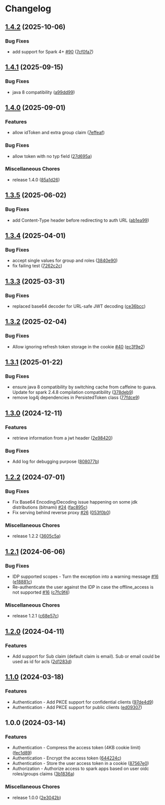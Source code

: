 # Changelog

## [1.4.2](https://github.com/OKDP/okdp-spark-auth-filter/compare/v1.4.1...v1.4.2) (2025-10-06)


### Bug Fixes

* add support for Spark 4+ [#90](https://github.com/OKDP/okdp-spark-auth-filter/issues/90) ([7cf0fa7](https://github.com/OKDP/okdp-spark-auth-filter/commit/7cf0fa7dab21126fe76e8182ab0271344462a491))

## [1.4.1](https://github.com/OKDP/okdp-spark-auth-filter/compare/v1.4.0...v1.4.1) (2025-09-15)


### Bug Fixes

* java 8 compatibility ([a99dd99](https://github.com/OKDP/okdp-spark-auth-filter/commit/a99dd99de3450e9237a1f8d4023b6941df68824e))

## [1.4.0](https://github.com/OKDP/okdp-spark-auth-filter/compare/v1.3.5...v1.4.0) (2025-09-01)


### Features

* allow idToken and extra group claim ([7effeaf](https://github.com/OKDP/okdp-spark-auth-filter/commit/7effeafaf112b6bc24d1911108ecf1c798d16688))


### Bug Fixes

* allow token with no typ field ([27d695a](https://github.com/OKDP/okdp-spark-auth-filter/commit/27d695a6ec43f8c9ad8220a4cf315240f4df2685))


### Miscellaneous Chores

* release 1.4.0 ([85a1d26](https://github.com/OKDP/okdp-spark-auth-filter/commit/85a1d26e5c822b5ab562499e4b287db2a90c37d4))

## [1.3.5](https://github.com/OKDP/okdp-spark-auth-filter/compare/v1.3.4...v1.3.5) (2025-06-02)


### Bug Fixes

* add Content-Type header before redirecting to auth URL ([ab1ea99](https://github.com/OKDP/okdp-spark-auth-filter/commit/ab1ea99333df6788e8463a4233eb05abaf4ff6fc))

## [1.3.4](https://github.com/OKDP/okdp-spark-auth-filter/compare/v1.3.3...v1.3.4) (2025-04-01)


### Bug Fixes

* accept single values for group and roles ([3840e90](https://github.com/OKDP/okdp-spark-auth-filter/commit/3840e9072f38cabddfd7d0916832f418aeb36af7))
* fix failing test ([7262c2c](https://github.com/OKDP/okdp-spark-auth-filter/commit/7262c2c56878f38345d9619e6a26bf0f6574e9f8))

## [1.3.3](https://github.com/OKDP/okdp-spark-auth-filter/compare/v1.3.2...v1.3.3) (2025-03-31)


### Bug Fixes

* replaced base64 decoder for URL-safe JWT decoding ([ce36bcc](https://github.com/OKDP/okdp-spark-auth-filter/commit/ce36bcc2d3ed56e3700da03259476aca9d29a6ad))

## [1.3.2](https://github.com/OKDP/okdp-spark-auth-filter/compare/v1.3.1...v1.3.2) (2025-02-04)


### Bug Fixes

* Allow ignoring refresh token storage in the cookie [#40](https://github.com/OKDP/okdp-spark-auth-filter/issues/40) ([ec3f9e2](https://github.com/OKDP/okdp-spark-auth-filter/commit/ec3f9e232c8adf726204486c3c54cc8e43865f70))

## [1.3.1](https://github.com/OKDP/okdp-spark-auth-filter/compare/v1.3.0...v1.3.1) (2025-01-22)


### Bug Fixes

* ensure java 8 compatibility by switching cache from caffeine to guava. Update for spark 2.4.8 compilation compatibility ([378deb9](https://github.com/OKDP/okdp-spark-auth-filter/commit/378deb94a2675cf17a2f257e53d9ff1296d41dc6))
* remove log4j dependencies in PersistedToken class ([77fdce9](https://github.com/OKDP/okdp-spark-auth-filter/commit/77fdce94d43623503c9977815f3e4f9aa0dcacab))

## [1.3.0](https://github.com/OKDP/okdp-spark-auth-filter/compare/v1.2.2...v1.3.0) (2024-12-11)


### Features

* retrieve information from a jwt header ([2e98420](https://github.com/OKDP/okdp-spark-auth-filter/commit/2e98420bbd48203b6cba0a69564d06bcf21e38f2))


### Bug Fixes

* Add log for debugging purpose ([808077b](https://github.com/OKDP/okdp-spark-auth-filter/commit/808077bd480724c8635a137e5f3b5e4c1ec07d2d))

## [1.2.2](https://github.com/OKDP/okdp-spark-auth-filter/compare/v1.2.1...v1.2.2) (2024-07-01)


### Bug Fixes

* Fix Base64 Encoding/Decoding issue happening on some jdk distributions (bitnami) [#24](https://github.com/OKDP/okdp-spark-auth-filter/issues/24) ([fac895c](https://github.com/OKDP/okdp-spark-auth-filter/commit/fac895ca78b65b5790ceb2257632836acc19432f))
* Fix serving behind reverse proxy [#26](https://github.com/OKDP/okdp-spark-auth-filter/issues/26) ([053f0b0](https://github.com/OKDP/okdp-spark-auth-filter/commit/053f0b0f2c301320e6889a83a053766a94f95a89))


### Miscellaneous Chores

* release 1.2.2 ([3605c5a](https://github.com/OKDP/okdp-spark-auth-filter/commit/3605c5a8ef18923e8dcf0c6e63d6c6eb65f697a4))

## [1.2.1](https://github.com/OKDP/okdp-spark-auth-filter/compare/v1.2.0...v1.2.1) (2024-06-06)


### Bug Fixes

* IDP supported scopes - Turn the exception into a warning message [#16](https://github.com/OKDP/okdp-spark-auth-filter/issues/16) ([e18881c](https://github.com/OKDP/okdp-spark-auth-filter/commit/e18881c822b0bf779c0a275e46ed1f2365c017a7))
* Re-authenticate the user against the IDP in case the offline_access is not supported [#16](https://github.com/OKDP/okdp-spark-auth-filter/issues/16) ([c7fc9f4](https://github.com/OKDP/okdp-spark-auth-filter/commit/c7fc9f4ff19cfbf81139ba265d253f212df2a9b0))


### Miscellaneous Chores

* release 1.2.1 ([c68e57c](https://github.com/OKDP/okdp-spark-auth-filter/commit/c68e57cb750a1ef4bb7c2793198bb908871dda17))

## [1.2.0](https://github.com/OKDP/okdp-spark-auth-filter/compare/v1.1.0...v1.2.0) (2024-04-11)


### Features

* Add support for Sub claim (default claim is email). Sub or email could be used as id for acls ([2d1283d](https://github.com/OKDP/okdp-spark-auth-filter/commit/2d1283dbf5416c3b73ee220ea317117e2d807c7d))

## [1.1.0](https://github.com/OKDP/okdp-spark-auth-filter/compare/v1.0.0...v1.1.0) (2024-03-18)


### Features

* Authentication - Add PKCE support for confidential clients ([97de4d9](https://github.com/OKDP/okdp-spark-auth-filter/commit/97de4d968be347abab58b462c4af250e214ff542))
* Authentication - Add PKCE support for public clients ([ed09307](https://github.com/OKDP/okdp-spark-auth-filter/commit/ed09307e9d1ed320381ff3e226ed15a63d774295))

## 1.0.0 (2024-03-14)


### Features

* Authentication - Compress the access token (4KB cookie limit) ([fec1d89](https://github.com/OKDP/okdp-spark-auth-filter/commit/fec1d89453063ea722a0c8ad9b86a427b0fd000c))
* Authentication - Encrypt the access token ([644224c](https://github.com/OKDP/okdp-spark-auth-filter/commit/644224c12dab995a9f4dc178ad37f9a9fe464da8))
* Authentication - Store the user access token in a cookie ([87567e0](https://github.com/OKDP/okdp-spark-auth-filter/commit/87567e09734ff6b2729fd0604c6463463caf658e))
* Authorization - Authorize access to spark apps based on user oidc roles/groups claims ([3b1836a](https://github.com/OKDP/okdp-spark-auth-filter/commit/3b1836af4b371eb3438f6ee08f3d97b2c8159039))


### Miscellaneous Chores

* release 1.0.0 ([2e3042b](https://github.com/OKDP/okdp-spark-auth-filter/commit/2e3042b471f26be93fda55887876a75fd1651a4c))
